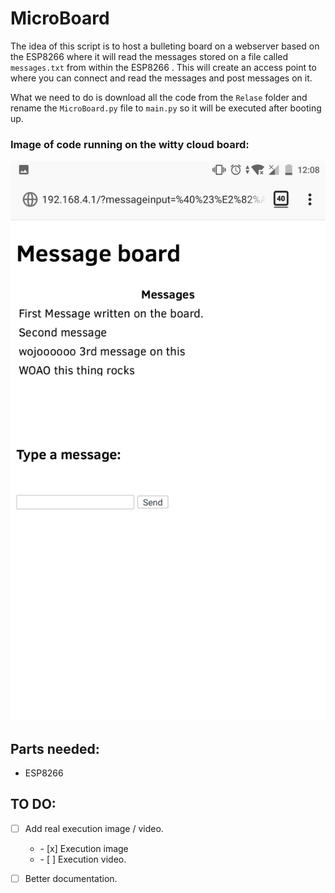 # MicroBoard

The idea of this script is to host a bulleting board on a webserver based on the ESP8266 where it will read the messages stored on a file called `messages.txt` from within the ESP8266 . This will create an access point to where you can connect and read the messages and post messages on it.

What we need to do is download all the code from the `Relase` folder and rename the `MicroBoard.py` file to `main.py` so it will be executed after booting up.

### Image of code running on the witty cloud board:
![Server testing running image](./Doc/index.png)


## Parts needed:

  * ESP8266

## TO DO:

- [ ] Add real execution image / video.
    <ul><li> - [x] Execution image</li>
    <li> - [ ] Execution video.</li></ul>

- [ ] Better documentation.
